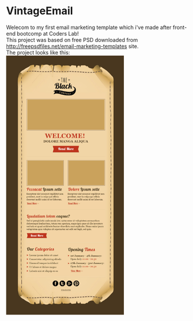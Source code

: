 # VintageEmail

Welecom to my first email marketing template which i've made after front-end bootcomp at Coders Lab! </br>
This project was based on free PSD downloaded from http://freepsdfiles.net/email-marketing-templates site.
</br>
The project looks like this:</br>
<img height="700" src="images/VintageEmail.jpg" />
